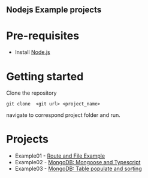 ## Nodejs Example projects

# Pre-requisites
- Install [Node.js](https://nodejs.org/en/)

# Getting started
Clone the repository
```
git clone  <git url> <project_name>
```
navigate to correspond project folder and run.

# Projects
* Example01 - [Route and File Example](https://github.com/ThienNaingOo/NodejsTrainingExample/tree/main/Route%26FileExample)
* Example02 - [MongoDB: Mongoose and Typescript](https://github.com/ThienNaingOo/NodejsTrainingExample/tree/main/DatabaseTsExample)
* Example03 - [MongoDB: Table populate and sorting](https://github.com/ThienNaingOo/NodejsTrainingExample/tree/main/DBpopulateExample)

